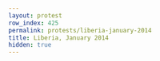 ```yaml
---
layout: protest
row_index: 425
permalink: protests/liberia-january-2014
title: Liberia, January 2014
hidden: true
---
```

